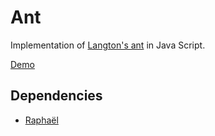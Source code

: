 Ant
===

Implementation of [Langton's ant](https://en.wikipedia.org/wiki/Langton%27s_ant) in Java Script.

[Demo](http://nebojsa.stricevic.info)

Dependencies
------------
* [Raphaël](http://raphaeljs.com/)
